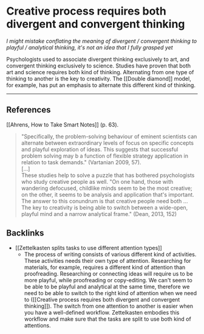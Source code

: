# Creative process requires both divergent and convergent thinking
*I might mistake conflating the meaning of divergent / convergent thinking to playful / analytical thinking, it's not an idea that I fully grasped yet*

Psychologists used to associate divergent thinking exclusively to art, and convergent thinking exclusively to science. Studies have proven that both art and science requires both kind of thinking. Alternating from one type of thinking to another is the key to creativity. The [[Double diamond]] model, for example, has put an emphasis to alternate this different kind of thinking.

---
## References
[[Ahrens, How to Take Smart Notes]] (p. 63).
> "Specifically, the problem-solving behaviour of eminent scientists can alternate between extraordinary levels of focus on specific concepts and playful exploration of ideas. This suggests that successful problem solving may b a function of flexible strategy application in relation to task demands." (Vartanian 2009, 57).  
> [...]  
> These studies help to solve a puzzle that has bothered psychologists who study creative people as well. "On one hand, those with wandering defocused, childlike minds seem to be the most creative; on the other, it seems to be analysis and application that's important. The answer to this conundrum is that creative people need both ... The key to creativity is being able to switch between a wide-open, playful mind and a narrow analytical frame." (Dean, 2013, 152)

## Backlinks
* [[Zettelkasten splits tasks to use different attention types]]
	* The process of writing consists of various different kind of activities. These activities needs their own type of attention. Researching for materials, for example, requires a different kind of attention than proofreading. Researching or connecting ideas will require us to be more playful, while proofreading or copy-editing. We can't seem to be able to be playful and analytical at the same time, therefore we need to be able to switch to the right kind of attention when we need to ([[Creative process requires both divergent and convergent thinking]]). The switch from one attention to another is easier when you have a well-defined workflow. Zettelkasten embodies this workflow and make sure that the tasks are split to use both kind of attentions.

<!-- #evergreen #creative -->

<!-- {BearID:D03D1C9C-20B7-4591-B933-F5E5C26AB402-16598-00015F8166731DD9} -->
